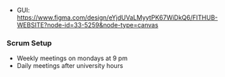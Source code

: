 * GUI: https://www.figma.com/design/eYjdUVaLMyytPK67WiDkQ6/FITHUB-WEBSITE?node-id=33-5259&node-type=canvas
### Scrum Setup
* Weekly meetings on mondays at 9 pm
* Daily meetings after university hours
